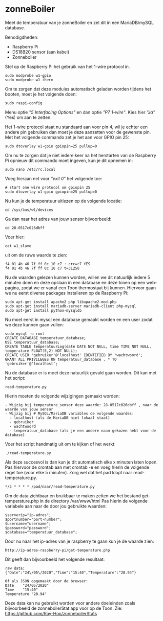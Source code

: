 # zonneBoiler
Meet de temperatuur van je zonneBoiler en zet dit in een MariaDB/mySQL database.

Benodigdheden:

- Raspberry Pi
- DS18B20 sensor (aan kabel)
- Zonneboiler

Stel op de Raspberry Pi het gebruik van het 1-wire protocol in.

```
sudo modprobe w1-gpio
sudo modprobe w1-therm
```

Om te zorgen dat deze modules automatisch geladen worden tijdens het booten, moet je het volgende doen:
```
sudo raspi-config
```
Menu optie *"5 Interfacing Options"* en dan optie *"P7 1-wire"*. Kies hier *"Ja"* (Yes) om aan te zetten.

Het 1-wire protocol staat nu standaard aan voor pin 4, wil je echter een andere pin gebruiken dan moet je deze aanzetten voor de gewenste pin. Met het volgende commando zet je het aan voor GPIO pin 25:
```
sudo dtoverlay w1-gpio gpiopin=25 pullup=0
```
Om nu te zorgen dat je niet iedere keer na het herstarten van de Raspberry Pi opnieuw dit commando moet ingeven, kun je dit opnemen in: 
```
sudo nano /etc/rc.local
```
Voeg hieraan net voor *"exit 0"* het volgende toe:
```
# start one wire protocol on gpiopin 25
sudo dtoverlay w1-gpio gpiopin=25 pullup=0
```

Nu kun je de temperatuur uitlezen op de volgende locatie:
```
cd /sys/bus/w1/devices
```
Ga dan naar het adres van jouw sensor bijvoorbeeld:
```
cd 28-0517c026dbff
```
Voer hier:
```
cat w1_slave
```
uit om de ruwe waarde te zien:
```
f4 01 4b 46 7f ff 0c 10 c7 : crc=c7 YES
f4 01 4b 46 7f ff 0c 10 c7 t=31250
```
Nu de waarden gelezen kunnen worden, willen we dit natuurlijk iedere 5 minuten doen en deze opslaan in een database en deze tonen op een web-pagina, zodat we er vanaf een Toon thermostaat bij kunnen. Hiervoor gaan we nu eerst diverse packages installeren op de Raspberry Pi:
```
sudo apt-get install apache2 php libapache2-mod-php
sudo apt-get install mariadb-server mariadb-client php-mysql
sudo apt-get install python-mysqldb
```
Nu moet eerst in mysql een database gemaakt worden en een user zodat we deze kunnen gaan vullen:
```
sudo mysql -u root
CREATE DATABASE temperatuur_database;
USE temperatuur_database;
CREATE TABLE temperatuurLog(date DATE NOT NULL, time TIME NOT NULL, temperature FLOAT(5,2) NOT NULL);
CREATE USER 'gebruiker'@'localhost' IDENTIFIED BY 'wachtwoord';
GRANT ALL PRIVILEGES ON temperatuur_database . * TO 'gebruiker'@'localhost';
```
Nu de database er is moet deze natuurlijk gevuld gaan worden. Dit kan met het script:
```
read-temperature.py
```
Hierin moeten de volgende wijzigingen gemaakt worden:
```
- Wijzig bij temperature_sensor deze waarde: 28-0517c026dbff , naar de waarde van jouw sensor
- Wijzig bij # MySQL/MariaDB variables de volgende waardes:
  - localhost (als de MariaDB niet lokaal staat)
  - gebruiker
  - wachtwoord
  - temperatuur_database (als je een andere naam gekozen hebt voor de database)
```
Voer het script handmatig uit om te kijken of het werkt:
```
./read-temperature.py
```
Als deze succesvol is dan kun je dit automatisch elke x minuten laten lopen. Pas hiervoor de crontab aan met crontab -e en voeg hierin de volgende regel toe (voor elke 5 minuten). Zorg wel dat het pad klopt naar read-temperature.py.
```
*/5 * * * * /pad/naar/read-temperature.py
```
Om de data zichtbaar en bruikbaar te maken zetten we het bestand get-temperature.php in de directory /var/www/html Pas hierin de volgende variabele aan naar de door jou gebruikte waarden:
```
$serverip="ip-adres";
$portnumber="port-number";
$username="username";
$password="password";
$database="temperatuur_database";

```
Door nu naar het ip-adres van je raspberry te gaan kun je de waarde zien:
```
http://ip-adres-raspberry-pi/get-temperature.php
```
Dit geeft dan bijvoorbeeld het volgende resultaat:
```
raw data:
{"Date":"24\/05\/2020","Time":"15:40","Temperature":"28.94"}

Of als JSON opgemaakt door de browser:
Date	"24/05/2020"
Time	"15:40"
Temperature	"28.94"
```
Deze data kan nu gebruikt worden voor andere doeleinden zoals bijvoorbeeld de zonneboilerStat app voor op de Toon. Zie: https://github.com/Ray-Hoo/zonneboilerStats
